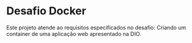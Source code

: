 # Desafio Docker

Este projeto atende ao requisitos especificados no desafio: Criando um container de uma aplicação web apresentado na DIO.
